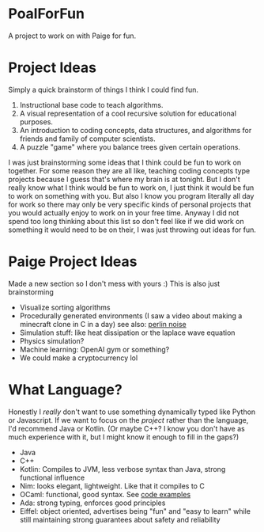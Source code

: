 # PoalForFun
A project to work on with Paige for fun.

# Project Ideas

Simply a quick brainstorm of things I think I could find fun.

1. Instructional base code to teach algorithms.
2. A visual representation of a cool recursive solution for educational purposes.
3. An introduction to coding concepts, data structures, and algorithms for friends and family of computer scientists. 
4. A puzzle "game" where you balance trees given certain operations. 

I was just brainstorming some ideas that I think could be fun to work on together. For some reason they are all like, teaching coding concepts type projects because I guess that's where my brain is at tonight. But I don't really know what I think would be fun to work on, I just think it would be fun to work on something with you. But also I know you program literally all day for work so there may only be very specific kinds of personal projects that you would actually enjoy to work on in your free time. Anyway I did not spend too long thinking about this list so don't feel like if we did work on something it would need to be on their, I was just throwing out ideas for fun.

# Paige Project Ideas

Made a new section so I don't mess with yours :) This is also just brainstorming

- Visualize sorting algorithms
- Procedurally generated environments (I saw a video about making a minecraft clone in C in a day) see also: [perlin noise](https://en.wikipedia.org/wiki/Perlin_noise#Algorithm_detail)
- Simulation stuff: like heat dissipation or the laplace wave equation
- Physics simulation?
- Machine learning: OpenAI gym or something?
- We could make a cryptocurrency lol

# What Language?
Honestly I *really* don't want to use something dynamically typed like Python or Javascript. If we want to focus on the *project* rather than the language, I'd recommend Java or Kotlin. (Or maybe C++? I know you don't have as much experience with it, but I might know it enough to fill in the gaps?)

- Java
- C++
- Kotlin: Compiles to JVM, less verbose syntax than Java, strong functional influence
- Nim: looks elegant, lightweight. Like that it compiles to C
- OCaml: functional, good syntax. See [code examples](https://ocaml.org/learn/taste.html)
- Ada: strong typing, enforces good principles
- Eiffel: object oriented, advertises being "fun" and "easy to learn" while still maintaining strong guarantees about safety and reliability
